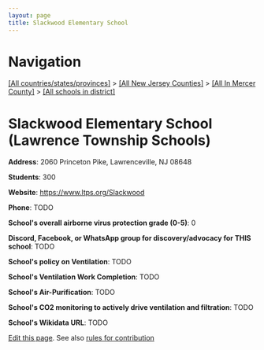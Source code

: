 ```yaml
---
layout: page
title: Slackwood Elementary School
---
```

# Navigation

[[All countries/states/provinces]](../../../..) > [[All New Jersey Counties]](../../..) > [[All In Mercer County]](../..) > [[All schools in district]](..)

# Slackwood Elementary School (Lawrence Township Schools)

**Address**: 2060 Princeton Pike, Lawrenceville, NJ 08648

**Students**: 300

**Website**: <https://www.ltps.org/Slackwood>

**Phone**: TODO

**School's overall airborne virus protection grade (0-5)**: 0

**Discord, Facebook, or WhatsApp group for discovery/advocacy for THIS school**: TODO

**School's policy on Ventilation**: TODO

**School's Ventilation Work Completion**: TODO

**School's Air-Purification**: TODO

**School's CO2 monitoring to actively drive ventilation and filtration**: TODO

**School's Wikidata URL**: TODO


[Edit this page](https://github.com/ventilate-schools/NJ/edit/main/./Mercer/Lawrence_Township_Schools/Slackwood_Elementary_School.md). See also [rules for contribution](../../../contribution-rules/)